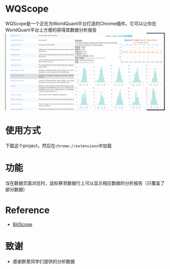 # WQScope
WQScope是一个正在为WorldQuant平台打造的Chrome插件。它可以让你在WorldQuant平台上方便的获得其数据分析报告
![](img/screenshot.png)


# 使用方式
下载这个project，然后在`chrome://extensions`中加载

# 功能
当在数据页面浏览时，鼠标移至数据行上可以显示相应数据的分析报告（只覆盖了部分数据）


# Reference
- [BiliScope](https://github.com/gaogaotiantian/biliscope)


# 致谢
- 感谢群里同学们提供的分析数据